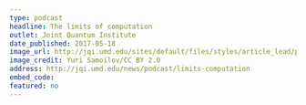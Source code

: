 ```yaml
---
type: podcast
headline: The limits of computation
outlet: Joint Quantum Institute
date_published: 2017-05-18
image_url: http://jqi.umd.edu/sites/default/files/styles/article_lead/public/images/complexity_theory_gallery.jpg?itok=LlFvrWOB
image_credit: Yuri Samoilov/CC BY 2.0
address: http://jqi.umd.edu/news/podcast/limits-computation
embed_code:
featured: no
---
```

